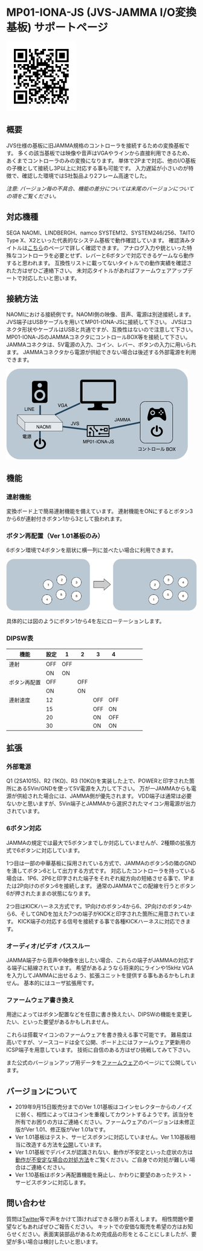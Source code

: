 # MP01-IONA-JS (JVS-JAMMA I/O変換基板) サポートページ

![QRコード](qrcode.png)

## 概要
JVS仕様の基板に旧JAMMA規格のコントローラを接続するための変換基板です。
多くの該当基板では映像や音声はVGAやラインから直接利用できるため、あくまでコントローラのみの変換になります。
単体で2Pまで対応、他のI/O基板の子機として接続し3P以上に対応する事も可能です。
入力遅延が小さいのが特徴で、確認した環境ではS社製品より2フレーム高速でした。

*注意: バージョン毎の不具合、機能の差分については末尾のバージョンについての項をご覧ください。*

## 対応機種
SEGA NAOMI、LINDBERGH、namco SYSTEM12、SYSTEM246/256、TAITO Type X、X2といった代表的なシステム基板で動作確認しています。 
確認済みタイトルは[こちら](https://github.com/toyoshim/iona/wiki/Compatibility-Information)のページで詳しく確認できます。
アナログ入力や銃といった特殊なコントローラを必要とせず、レバーと6ボタンで対応できるゲームなら動作すると思われます。
互換性リストに載ってないタイトルでの動作実績を確認された方はぜひご連絡下さい。
未対応タイトルがあればファームウェアアップデートで対応したいと思います。

## 接続方法
NAOMIにおける接続例です。NAOMI側の映像、音声、電源は別途接続します。
JVS端子はUSBケーブルを用いてMP01-IONA-JSに接続して下さい。
JVSはコネクタ形状やケーブルはUSBと共通ですが、互換性はないので注意して下さい。
MP01-IONA-JSのJAMMAコネクタにコントロールBOX等を接続して下さい。
JAMMAコネクタは、5V電源の入力、コイン、レバー、ボタンの入力に用いられます。
JAMMAコネクタから電源が供給できない場合は後述する外部電源を利用できます。

![接続図](setup.png)

## 機能

### 連射機能
変換ボード上で簡易連射機能を備えています。
連射機能をONにするとボタン3から6が連射付きボタン1から3として扱われます。

### ボタン再配置（Ver 1.01基板のみ）
6ボタン環境で4ボタンを扇状に横一列に並べたい場合に利用できます。

![ボタン再配置](swap.png)

具体的には図のようにボタン1から4を左にローテーションします。

### DIPSW表

| 機能         | 設定 | 1 | 2 | 3 | 4 |   |   |   |   |
|------------- | ---- |---|---|---|---|---|---|---|---|
| 連射         | OFF  |OFF|   |   |   |   |   |   |   |
|              | ON   |ON |   |   |   |   |   |   |   |
| ボタン再配置 | OFF  |   |OFF|   |   |   |   |   |   |
|              | ON   |   |ON |   |   |   |   |   |   |
| 連射速度     | 12   |   |   |OFF|OFF|   |   |   |   |
|              | 15   |   |   |OFF|ON |   |   |   |   |
|              | 20   |   |   |ON |OFF|   |   |   |   |
|              | 30   |   |   |ON |ON |   |   |   |   |

## 拡張

### 外部電源
Q1 (2SA1015)、R2 (1KΩ)、R3 (10KΩ)を実装した上で、POWERと印字された箇所にある5Vin/GNDを使って5V電源を入力して下さい。
万が一JAMMAからも電源が供給された場合には、JAMMA側が優先されます。
VDD端子は通常は必要ないかと思いますが、5Vin端子とJAMMAから選択されたマイコン用電源が出力されています。

### 6ボタン対応
JAMMAの規定では最大で5ボタンまでしか対応していませんが、2種類の拡張方式で6ボタンに対応しています。

1つ目は一部の中華基板に採用されている方式で、JAMMAのボタン5の隣のGNDを潰してボタン6として出力する方式です。
対応したコントローラを持っている場合は、1P6、2P6と印字された端子をそれぞれ縦方向の短絡させる事で、1Pまたは2P向けのボタン6を接続します。
通常のJAMMAでこの配線を行うとボタン6が押されたままの状態になります。

2つ目はKICKハーネス方式です。1P向けのボタン4から6、2P向けのボタン4から6、そしてGNDを加えた7つの端子がKICKと印字された箇所に用意されています。
KICK端子の対応する信号を接続する事で各種KICKハーネスに対応できます。

### オーディオ/ビデオ パススルー

JAMMA端子から音声や映像を出したい場合、これらの端子がJAMMAの対応する端子に結線されています。
希望があるようなら将来的にラインや15kHz VGAを入力してJAMMAに出せるよう、拡張ユニットを提供する事もあるかもしれません。
基本的にはユーザ拡張用です。

### ファームウェア書き換え
用途によってはボタン配置などを任意に書き換えたい、DIPSWの機能を変更したい、といった要望があるかもしれません。

これらは搭載マイコンのファームウェアを書き換える事で可能です。
難易度は高いですが、ソースコードは全て公開、ボード上にはファームウェア更新用のICSP端子を用意しています。
技術に自信のある方はぜひ挑戦してみて下さい。

また公式のバージョンアップ用データを[ファームウェア](https://github.com/toyoshim/iona-js/wiki/%E3%83%95%E3%82%A1%E3%83%BC%E3%83%A0%E3%82%A6%E3%82%A7%E3%82%A2)のページにて公開しています。

## バージョンについて
- 2019年9月15日販売分までのVer 1.01基板はコインセレクターからのノイズに弱く、相性によってはコインを重複してカウントするようです。該当分を所有でお困りの方はご連絡ください。ファームウェアのバージョンは未修正版がVer 1.01、修正版がVer 1.01aです。
- Ver 1.01基板はテスト、サービスボタンに対応していません。Ver 1.10基板相当に改造する方法を[公開](https://github.com/toyoshim/iona-js/wiki/Ver-1.01-%E2%86%92-Ver-1.10-%E5%9F%BA%E6%9D%BF%E6%94%B9%E9%80%A0%E6%96%B9%E6%B3%95)しています。
- Ver 1.01基板でデバイスが認識されない、動作が不安定といった症状の方は[動作が不安定な場合の対処方法](https://github.com/toyoshim/iona-js/wiki/%E5%8B%95%E4%BD%9C%E3%81%8C%E4%B8%8D%E5%AE%89%E5%AE%9A%E3%81%AA%E5%A0%B4%E5%90%88%E3%81%AE%E5%AF%BE%E5%87%A6%E6%96%B9%E6%B3%95)をご覧ください。ご自身での対処が難しい場合はご連絡ください。
- Ver 1.10基板はボタン再配置機能を廃止し、かわりに要望のあったテスト・サービスボタンに対応します。

## 問い合わせ
質問は[Twitter](https://twitter.com/toyoshim)等で声をかけて頂ければできる限りお答えします。
相性問題や要望などもあればぜひご報告ください。
キットでの安価な販売を希望の方はお知らせください。表面実装部品があるため完成品の形をとることにしましたが、要望が多い場合は検討したいと思います。
